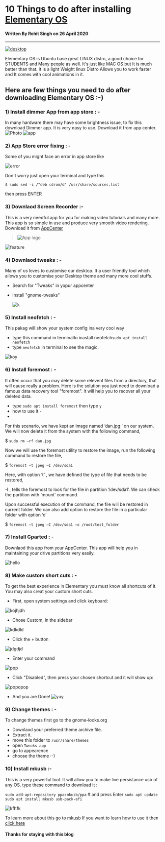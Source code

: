 # 10 Things to do after installing [Elementary OS](https://elementary.io/)
#### Written By Rohit Singh on 26 April 2020
---

[![desktop](https://elementary.io/images/screenshots/desktop.jpg)](https://youtu.be/XS6sPxcYd5Q)

Elementary OS is Ubuntu base great LINUX distro, a good choice for STUDENTS and Many people as well. It's just like MAC OS but It is much better than that. It is a light Weight linux Distro Allows you to work faster and It comes with cool animations in it.
## Here are few things you need to do after downloading Elementary OS :-)

### 1) Install dimmer App from app store : -
In many hardware there may have some brightness issue, to fix this download Dimmer app. It is very easy to use. Download it from app center.
![Photo](https://appstream.elementary.io/appcenter/media/bionic/com/github/panosx2.brightness/2FFAC77CF086C249EA237A5F986AA037/screenshots/image-1_orig.png)
![app](https://appstream.elementary.io/appcenter/media/bionic/com/github/panosx2.brightness/2FFAC77CF086C249EA237A5F986AA037/icons/64x64/com.github.panosx2.brightness_com.github.panosx2.brightness.png)

### 2) App Store error fixing : -

Some of you might face an error in app store like 

![error](https://i.stack.imgur.com/uG4SU.jpg)

Don't worry just open your terminal and type this 

`$ sudo sed -i /^deb cdrom/d' /usr/share/sources.list`

then press ENTER 

### 3) Downlaod Screen Recorder :-
This is a very needful app for you for making video tutorials and many more.
This app is so simple in use and produce very smooth video rendering. Download it from [AppCenter](https://appcenter.elementary.io/)

>![App logo](https://appstream.elementary.io/appcenter/media/bionic/com/github/mohelm97.screenrecorder/98E144B73F6A64B11A5EB68D9EB14B4F/icons/64x64/com.github.mohelm97.screenrecorder_com.github.mohelm97.screenrecorder.png)

![feature](https://appstream.elementary.io/appcenter/media/bionic/com/github/mohelm97.screenrecorder/98E144B73F6A64B11A5EB68D9EB14B4F/screenshots/image-1_orig.png)

### 4) Downlaod tweaks : -
Many of us loves to customise our desktop. It a user friendly tool which allows you to customise your Desktop theme and many more cool stuffs.
* Search for "Tweaks" in yopur appcenter
* install "gnome-tweaks"

   ![k](https://quassy.github.io/elementary-apps/img/windows/elementary%20Tweaks.png)
### 5) Install neofetch : -
This pakag will show your system config ina very cool way
* type this command in terminalto inastall neofetch`sudo apt install neofetch`
* type `neofetch` in terminal to see the magic.

![koy](https://scontent-yyz1-1.cdninstagram.com/v/t51.2885-15/e35/s1080x1080/89612632_138604687537451_3064781092810853025_n.jpg?_nc_ht=scontent-yyz1-1.cdninstagram.com&amp;_nc_cat=111&amp;_nc_ohc=WXeBrFUHaCAAX-48MSD&amp;oh=513c6fd9e61ca9186e15d88f4d9facd8&amp;oe=5ECCFA5E)

### 6) Install foremost : -
It often occur that you may delete some relevent files from a directory, that will cause really a problem. Here is the solution you just need to download a famous data recovery tool "foremost". It will help you to recover all your deleted data.
* type `sudo apt install foremost` then type `y`
* how to use it - 
* 
 For this scenario, we have kept an image named ‘dan.jpg ’ on our system. We will now delete it from the system with the following command,

$ `sudo rm –rf dan.jpg`

Now we will use the foremost utility to restore the image, run the following command to restore the file,

$  `foremost –t jpeg –I /dev/sda1`

Here, with option ‘t’ , we have defined the type of file that needs to be restored,

-I , tells the foremost to look for the file in partition ‘/dev/sda1’. We can check the partition with ‘mount’ command.

Upon successful execution of the command, the file will be restored in current folder. We can also add option to restore the file in a particular folder with option ‘o’

$ `foremost –t jpeg –I /dev/sda1 –o /root/test_folder`
  
### 7) Install Gparted : -
Downlaod this app from your AppCenter. This app will help you in maintaining your drive partitions very easily.




![hello](https://linuxhint.com/wp-content/uploads/2018/12/7-24.png)

### 8) Make custom short cuts : -
To get the best experience in Elementary you must know all shortcuts of it. You may also creat your custom short cuts.
* First, open system settings and click keyboard:

![kojhjdh](https://i.stack.imgur.com/lHbNs.png)

* Chose Custom, in the sidebar

![kdkdld](https://i.stack.imgur.com/OKGdN.png)

* Click the + button

![jdgdjd](https://i.stack.imgur.com/efPO4.png)

* Enter your command

![pop](https://i.stack.imgur.com/r0l8B.png)

* Click "Disabled", then press your chosen shortcut and it will show up:

![popopop](https://i.stack.imgur.com/RBvDj.png)
* And you are Done!
![yuy](https://i.stack.imgur.com/jeN3u.png)

### 9) Change themes : -
To change themes first go to the gnome-looks.org
* Downlaod your preferred theme archive file.
* Extract it.
* move this folder to `/usr/share/themes`
* open `Tweaks app`
* go to appearence 
* choose the theme :-)

### 10) Install mkusb :-
This is a very powerful tool. It will allow you to make live persistance usb of any OS.
type these command to download it :

`sudo add-apt-repository ppa:mkusb/ppa`  # and press Enter
`sudo apt update`
`sudo apt install mkusb usb-pack-efi`

![kfhfk](https://help.ubuntu.com/community/mkusb/artwork?action=AttachFile&amp;do=get&amp;target=mkusb128.png)

To learn more about this go to [mkusb](https://help.ubuntu.com/community/mkusb)
If you want to learn how to use it then [click here](https://youtu.be/ScCUDX5gtRw)
#### Thanks for staying with this blog




